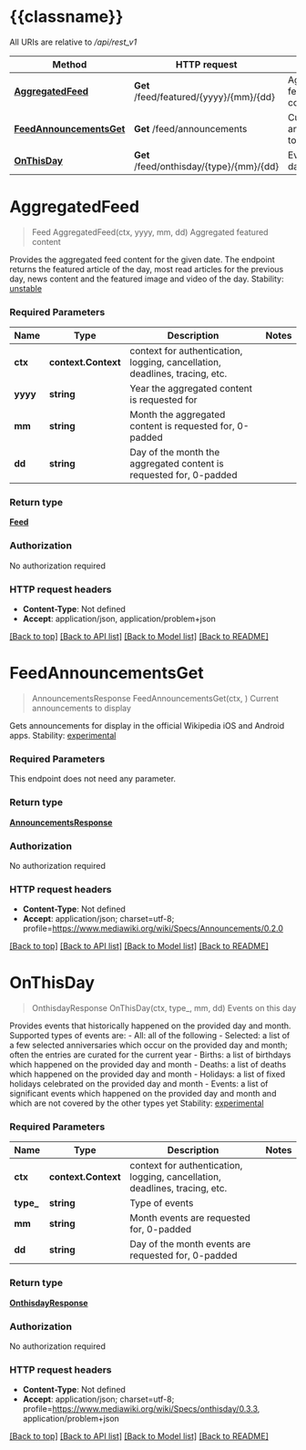 # {{classname}}

All URIs are relative to */api/rest_v1*

Method | HTTP request | Description
------------- | ------------- | -------------
[**AggregatedFeed**](FeedApi.md#AggregatedFeed) | **Get** /feed/featured/{yyyy}/{mm}/{dd} | Aggregated featured content
[**FeedAnnouncementsGet**](FeedApi.md#FeedAnnouncementsGet) | **Get** /feed/announcements | Current announcements to display
[**OnThisDay**](FeedApi.md#OnThisDay) | **Get** /feed/onthisday/{type}/{mm}/{dd} | Events on this day

# **AggregatedFeed**
> Feed AggregatedFeed(ctx, yyyy, mm, dd)
Aggregated featured content

Provides the aggregated feed content for the given date. The endpoint returns the featured article of the day, most read articles for the previous day, news content and the featured image and video of the day.  Stability: [unstable](https://www.mediawiki.org/wiki/API_versioning#Unstable) 

### Required Parameters

Name | Type | Description  | Notes
------------- | ------------- | ------------- | -------------
 **ctx** | **context.Context** | context for authentication, logging, cancellation, deadlines, tracing, etc.
  **yyyy** | **string**| Year the aggregated content is requested for | 
  **mm** | **string**| Month the aggregated content is requested for, 0-padded | 
  **dd** | **string**| Day of the month the aggregated content is requested for, 0-padded | 

### Return type

[**Feed**](feed.md)

### Authorization

No authorization required

### HTTP request headers

 - **Content-Type**: Not defined
 - **Accept**: application/json, application/problem+json

[[Back to top]](#) [[Back to API list]](../README.md#documentation-for-api-endpoints) [[Back to Model list]](../README.md#documentation-for-models) [[Back to README]](../README.md)

# **FeedAnnouncementsGet**
> AnnouncementsResponse FeedAnnouncementsGet(ctx, )
Current announcements to display

Gets announcements for display in the official Wikipedia iOS and Android apps.  Stability: [experimental](https://www.mediawiki.org/wiki/API_versioning#Experimental) 

### Required Parameters
This endpoint does not need any parameter.

### Return type

[**AnnouncementsResponse**](announcementsResponse.md)

### Authorization

No authorization required

### HTTP request headers

 - **Content-Type**: Not defined
 - **Accept**: application/json; charset=utf-8; profile=https://www.mediawiki.org/wiki/Specs/Announcements/0.2.0

[[Back to top]](#) [[Back to API list]](../README.md#documentation-for-api-endpoints) [[Back to Model list]](../README.md#documentation-for-models) [[Back to README]](../README.md)

# **OnThisDay**
> OnthisdayResponse OnThisDay(ctx, type_, mm, dd)
Events on this day

Provides events that historically happened on the provided day and month. Supported types of events are:  - All: all of the following  - Selected: a list of a few selected anniversaries which occur on the provided day and month; often the entries are curated for the current year  - Births: a list of birthdays which happened on the provided day and month  - Deaths: a list of deaths which happened on the provided day and month  - Holidays: a list of fixed holidays celebrated on the provided day and month  - Events: a list of significant events which happened on the provided day and month and which are not covered by the other types yet  Stability: [experimental](https://www.mediawiki.org/wiki/API_versioning#Experimental) 

### Required Parameters

Name | Type | Description  | Notes
------------- | ------------- | ------------- | -------------
 **ctx** | **context.Context** | context for authentication, logging, cancellation, deadlines, tracing, etc.
  **type_** | **string**| Type of events | 
  **mm** | **string**| Month events are requested for, 0-padded | 
  **dd** | **string**| Day of the month events are requested for, 0-padded | 

### Return type

[**OnthisdayResponse**](onthisdayResponse.md)

### Authorization

No authorization required

### HTTP request headers

 - **Content-Type**: Not defined
 - **Accept**: application/json; charset=utf-8; profile=https://www.mediawiki.org/wiki/Specs/onthisday/0.3.3, application/problem+json

[[Back to top]](#) [[Back to API list]](../README.md#documentation-for-api-endpoints) [[Back to Model list]](../README.md#documentation-for-models) [[Back to README]](../README.md)

